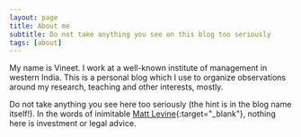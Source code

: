 ```yaml
---
layout: page
title: About me
subtitle: Do not take anything you see on this blog too seriously
tags: [about]
---
```


My name is Vineet. I work at a well-known institute of management in western
India. This is a personal blog which I use to organize observations around my
research, teaching and other interests, mostly.

Do not take anything you see here too seriously (the hint is in the blog name
itself!).  In the words of inimitable [Matt
Levine](https://www.bloomberg.com/opinion/authors/ARbTQlRLRjE/matthew-s-levine){:target="_blank"},
nothing here is investment or legal advice.

